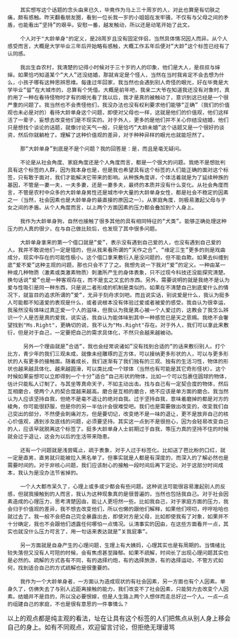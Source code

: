        其实想写这个话题的念头由来已久，毕竟作为马上三十周岁的人，对此也算是有切肤之痛，颇有感触。昨天翻看朋友圈，看到一位长我一岁的小姐姐在发牢骚，不仅有与父母之间的矛盾，也能看出“坚持”的艰辛。安慰一番，越发触动，所以还是动笔开始了此文。

        个人对于"大龄单身"的定义，是28周岁且没有固定伴侣，当然具体情况因人而异。从个人感受而言，大概是大学毕业三年后开始略有感触，大概工作五年后便对“大龄”这个标签已经有了认同感。

        我出生自农村，我清楚的记得小时候对于三十岁的人的印象，他们是大人，是叔叔与婶婶。如果恰巧知道某个“大人”还没结婚，那就肯定是个怪人，当然在当时我肯定不会去想为什么，小孩子哪有这种思辨思维。每逢过年回家，我当然也会遇到别人奇怪的眼光，好在毕竟是大学毕业“留”在大城市的，总算有个凭借。大概是前年吧，我亲二大爷在知道我还没有对象时，真的用了一种在看待怪物时才有的眼光看了我以后，我才是真的被触动了，意识到这已经是一个很严重的问题了。我当然也不会责怪他们，我没办法也没有权利要求他们能够“正确”（我们的价值观也未必是对的）看待大龄单身这个问题，即使对父母也一样，这就是他们的价值观，他们这样活了一辈子，妄想去改变他们是不现实的。对于外人，更多的是他们并不关心你结没结婚，他们只是想找个谈论的话题，就像讨论天气一般，只是恰巧“大龄未婚”这个话题又是一个很好的谈资，然后你就躺枪了。理解了这种价值观的差异，对于种种异样的眼光也就能坦然了。

        那“大龄单身”到底是不是个问题？我的回答是：是，而且是毫无疑问。

        不论是从社会角度、家庭角度还是个人角度而言，都是一个很大的问题。我绝不是想批判具有这个标签的人群，因为我本身也是，但是我也希望具有这个标签的人们能正确的面对这个标签，只有敢于面对，我们才能解决它带来的影响。从种族角度讲，个体活着就是为了延续种族的基因，不管是一妻一夫，一夫多妻，还是一妻多夫，最终的本质并没有什么变化。从社会角度而言，不管是农村中众多的大龄单身男性还是城市中大量的大龄单身女性，都是社会不稳定的因素之一（当然，社会因素也是大龄单身的最直接的原因之一）。从家庭角度，则极易激起父母与子女之间的矛盾。从个人角度而言，以上两个方面因素的压力都会叠加到个人身上。

        我作为大龄单身狗，自然也接触了很多其他的具有相同特征的“犬类”。能够正确处理这种压力的人真的很少，在与自己做比较后，也发现了其中很多问题。

        大龄单身拿来的第一个借口就是“爱”，表示没有遇到自己爱的人，也没有遇到自己爱的人。我并不敢说他们一定是错的，但从我来看所谓的“天作之合”、“缘定三生”更多的则是戏曲成分，现实中存在的可能性极小。这个借口拿来敷衍人是没问题的，但不能自欺。如果去纠缠到底“爱不爱”这种主观的问题，那也只会不了了之。我想先说一下我对“爱”的定义。一种由某一种或几种物质（激素或类激素物质）刺激所产生的身体表象，只不过现今科技还没能探究清楚。换句话说“爱”也是一种客观存在，而不是玄之又玄的东西。另外，需要说明的就是我绝不是认为爱与性吸引是同一种东西，只是说二者形成的机制是类似的。如果在不清楚自己到底爱什么的情况下，就盲目的追求所谓的”爱“，无异于刻舟求剑吧。而且说实话，别说爱是什么，我认为挺多人可能都不知道爱的表现是什么，或者说根本没有体验过爱或者被爱的感受。我自认为很幸运，我虽然没有体味过真正爱一个人的滋味，但我认为我是真心被一个人爱过的，这教会了我怎么辨识一个人是否是真的爱我，说实话，我自认为能体味到其中一种感觉已是天之恩赐。我绝不会奢望找到"Ms.Right"，更确切的说，我不认为"Ms.Right"存在。对于外人，我们可以拿此来敷衍，但是对于自己，一定要把自己的需求具体化，不然只会越来越被动。

         另外一个理由就是”合适“，我也会经常说诸如”没有找到合适的“的话来敷衍别人。打个比方，青少年的我们三观未成，就像未经雕琢的正方体，可以接纳更多形状的人，可以与更多形状的人有更多的接触面。随着成长，我们逐渐有了我们独有的三观、独有的生活习性，物体的形状也越来越具体化、越来越圆滑，可以类比成一个球体（当然也有可能是其它奇形怪状）。这个时候如果妄想可以立即得到一个十分”适合“自己形状的物体，比如一个可以包裹住圆球的物体，估计只能私人订制了。与其坐等真命天子，不如主动出击。找与自己有一定契合度的物体，然后互相磨合，使两个人的契合度越来越高。磨合是互相的磨合，绝不应该是单方面的磨合。我当然认为人应该坚持自我，但绝不是毫不退让的绝对自我。过于坚持自我，意味着磨掉的都是对方的棱角，你可能很舒服，但是你的另一半估计会很难受吧。我们也是需要做出改变的，改变我们自己突出的部分，不然便会刺痛对方。但是要切记，改变绝不是一味的退让，更不是放弃自己的核心价值观，遇到涉及底线的问题，必须要坚持。其实这一点到不是很担心，因为会轻易改变自己的人，应该早就脱离这个标签了。挺多大龄单身人士前期过于自我，等压力真的坚持不住的时候就会过于退让，这会为以后的生活带来隐患。

        还有一个问题就是浅尝辄止，疏于表象，对于人过于标签化。比如送了芭比粉的口红，就一定是直男，直男就只能被拉入黑名单了。但事实就是人都是有深度的，而深入的了解必然也是需要时间的。对于非核心问题，我们应该耐心的接触一段时间后再下定论。对于这部分时间成本，我认为是没办法节省掉的。

        一个人大都市呆久了，心理上或多或少都会有些问题。这种说法可能很容易激起别人的反感，但就我接触到的人而言，我认为这种现象真的是很普遍的，当然也包括我自己。对于社会因素造成的心理压力，思考清楚因由，能让人更坦然一些。比如我自己，对于家庭方面的压力，我会归于价值观的差异，我不想去改变他们，所以也懒的跟他们解释，如果他们唠叨，哼哼哈哈也就过去了。我一般不会把自己完全暴露出去，即使对方是父母，比如即使我有了对象，如果并不十分确定，我也不会跟他们透露任何哪怕一点情况。认清事实的因由，在这些方面看开一点，其实也就没什么压力可言了，用一句话来表达就是”关我屁事“。

        另一方面就是自身产生的心理问题，生理上有大姨妈，心理其实也是有周期的。当情绪比较失落但又没有人可陪的时候，会有焦虑甚至躁郁。如果不疏解，时间长了出现心理问题其实也是必然的。疏解的方式各有不同，有的选择约炮，有的选择旅游，有的选择运动，不管方式如何，找到适合自己的方式疏解也是很重要的。

        我作为一个大龄单身者，一方面认为造成现状的有社会因素，另一方面也有个人因素。单身久了，仿佛失去了与别人近距离接触的能力，我们改变不了社会因素，只能努力去改变个人因素。结婚并不是目的，所以没必要恨嫁，但是人生路上两个人想伴而走总好过一个人。一点一点的组建自己的家庭，不也是很有意思的一件事情么？





以上的观点都是纯主观的看法，址在让具有这个标签的人们把焦点从别人身上移会自己的身上。如有不同观点，欢迎留言讨论，但拒绝无理谩骂